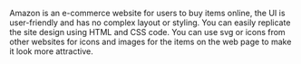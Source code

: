 Amazon is an e-commerce website for users to buy items online, the UI is user-friendly and has no complex layout or styling. You can easily replicate the site design using HTML and CSS code. 
You can use svg or icons from other websites for icons and images for the items on the web page to make it look more attractive.
